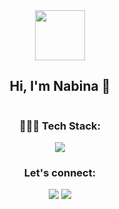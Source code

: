 <div align="center">
  <img style="margin: 0" src="https://i.giphy.com/media/v1.Y2lkPTc5MGI3NjExaGNvemczOGt4YzQ2MGtuZmttcjhxaWNuNjdheTJ0N3pobnNkYm51ayZlcD12MV9pbnRlcm5hbF9naWZfYnlfaWQmY3Q9Zw/aEwLTJvYxwo1L09oyP/giphy.gif" width="80">
  
  ## Hi, I'm Nabina 👋

  <img src="https://komarev.com/ghpvc/?username=nabi987&color=FF8A8A" alt=""/>
  
  ### 👩🏻‍💻 Tech Stack:
  <img src="https://skillicons.dev/icons?i=ruby,rails,python,js,html,css">

  ### Let's connect:
 <a href="https://www.linkedin.com/in/nabinapurja/"><img src="https://img.shields.io/badge/LinkedIn-blue?logo=linkedin&logoColor=white&style=flat"></a>
 <a href="https://nabi987.github.io/profile/"><img src="https://img.shields.io/badge/Webpage-FF8A8A?style=flat"></a>
</div>


